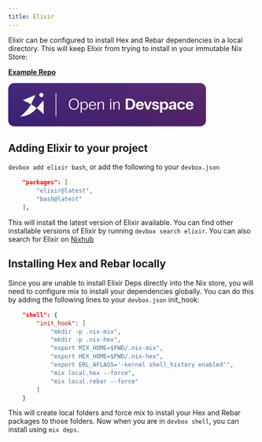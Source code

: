 ```yaml
---
title: Elixir
---
```


Elixir can be configured to install Hex and Rebar dependencies in a local directory. This will keep Elixir from trying to install in your immutable Nix Store:

[**Example Repo**](https://github.com/jetify-com/devbox/tree/main/examples/development/elixir/elixir_hello)

[![Open In Devspace](../../../static/img/open-in-devspace.svg)](https://www.jetify.com/devbox/templates/elixir/)

## Adding Elixir to your project

`devbox add elixir bash`, or add the following to your `devbox.json`

```json
    "packages": [
        "elixir@latest",
        "bash@latest"
    ],
```

This will install the latest version of Elixir available. You can find other installable versions of Elixir by running `devbox search elixir`. You can also search for Elixir on [Nixhub](https://www.nixhub.io/packages/elixir)

## Installing Hex and Rebar locally

Since you are unable to install Elixir Deps directly into the Nix store, you will need to configure mix to install your dependencies globally. You can do this by adding the following lines to your `devbox.json` init_hook:

```json
    "shell": {
        "init_hook": [
            "mkdir -p .nix-mix",
            "mkdir -p .nix-hex",
            "export MIX_HOME=$PWD/.nix-mix",
            "export HEX_HOME=$PWD/.nix-hex",
            "export ERL_AFLAGS='-kernel shell_history enabled'",
            "mix local.hex --force",
            "mix local.rebar --force"
        ]
    }
```

This will create local folders and force mix to install your Hex and Rebar packages to those folders. Now when you are in `devbox shell`, you can install using `mix deps`.
